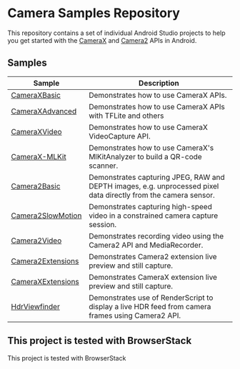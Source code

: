 # Camera Samples Repository

This repository contains a set of individual Android Studio projects to help you get
started with the [CameraX](https://developer.android.com/training/camerax) and 
[Camera2](https://developer.android.com/training/camera2) APIs in Android.

## Samples

| Sample                                    | Description  |
| ----------------------------------------- | ------------ |
| [CameraXBasic](CameraXBasic)              | Demonstrates how to use CameraX APIs. |
| [CameraXAdvanced](CameraXAdvanced)        | Demonstrates how to use CameraX APIs with TFLite and others |
| [CameraXVideo](CameraXVideo)              | Demonstrates how to use CameraX VideoCapture API. |
| [CameraX-MLKit](CameraX-MLKit)            | Demonstrates how to use CameraX's MlKitAnalyzer to build a QR-code scanner. |
| [Camera2Basic](Camera2Basic)              | Demonstrates capturing JPEG, RAW and DEPTH images, e.g. unprocessed pixel data directly from the camera sensor. |
| [Camera2SlowMotion](Camera2SlowMotion)    | Demonstrates capturing high-speed video in a constrained camera capture session. |
| [Camera2Video](Camera2Video)              | Demonstrates recording video using the Camera2 API and MediaRecorder. |
| [Camera2Extensions](Camera2Extensions)    | Demonstrates Camera2 extension live preview and still capture.
| [CameraXExtensions](CameraXExtensions)    | Demonstrates CameraX extension live preview and still capture.
| [HdrViewfinder](HdrViewfinder)            | Demonstrates use of RenderScript to display a live HDR feed from camera frames using Camera2 API. |
## This project is tested with BrowserStack
This project is tested with BrowserStack
